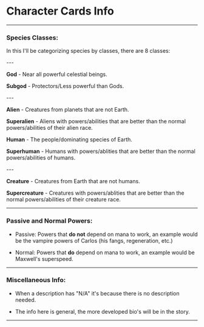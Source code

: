 # Character Cards Info

-----

### Species Classes:

In this I'll be categorizing species by classes, there are 8 classes:

\---

**God** - Near all powerful celestial beings.

**Subgod** - Protectors/Less powerful than Gods.

\---

**Alien** - Creatures from planets that are not Earth.

**Superalien** - Aliens with powers/abilities that are better than the normal powers/abilities of their alien race.

**Human** - The people/dominating species of Earth.

**Superhuman** - Humans with powers/ablities that are better than the normal powers/abilities of humans.

\---

**Creature** - Creatures from Earth that are not humans. 

**Supercreature** - Creatures with powers/ablities that are better than the normal powers/abilities of their creature race.

-----
### Passive and Normal Powers:

- Passive: Powers that **do not** depend on mana to work, an example would be the vampire powers of Carlos (his fangs, regeneration, etc.)

- Normal: Powers that **do** depend on mana to work, an example would be Maxwell's superspeed.

-----
### Miscellaneous Info:

- When a description has "N/A" it's because there is no description needed.

- The info here is general, the more developed bio's will be in the story.

-----
